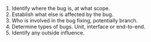 1. Identify where the bug is, at what scope.
2. Establish what else is affected by the bug.
3. Who is involved in the bug fixing, potentially branch.
4. Determine types of bugs. Unit, interface or end-to-end.
5. Identify any outside influence.